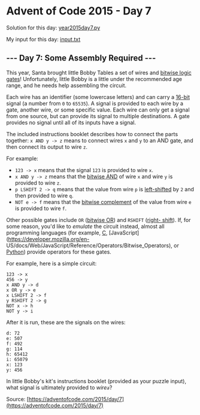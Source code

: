 # Advent of Code 2015 - Day 7

Solution for this day: [year2015day7.py](year2015day7.py)

My input for this day: [input.txt](input.txt)

## \--- Day 7: Some Assembly Required ---

This year, Santa brought little Bobby Tables a set of wires and [bitwise logic
gates](https://en.wikipedia.org/wiki/Bitwise_operation)! Unfortunately, little
Bobby is a little under the recommended age range, and he needs help
assembling the circuit.

Each wire has an identifier (some lowercase letters) and can carry a
[16-bit](https://en.wikipedia.org/wiki/16-bit) signal (a number from `0` to
`65535`). A signal is provided to each wire by a gate, another wire, or some
specific value. Each wire can only get a signal from one source, but can
provide its signal to multiple destinations. A gate provides no signal until
all of its inputs have a signal.

The included instructions booklet describes how to connect the parts together:
`x AND y -> z` means to connect wires `x` and `y` to an AND gate, and then
connect its output to wire `z`.

For example:

  * `123 -> x` means that the signal `123` is provided to wire `x`.
  * `x AND y -> z` means that the [bitwise AND](https://en.wikipedia.org/wiki/Bitwise_operation#AND) of wire `x` and wire `y` is provided to wire `z`.
  * `p LSHIFT 2 -> q` means that the value from wire `p` is [left-shifted](https://en.wikipedia.org/wiki/Logical_shift) by `2` and then provided to wire `q`.
  * `NOT e -> f` means that the [bitwise complement](https://en.wikipedia.org/wiki/Bitwise_operation#NOT) of the value from wire `e` is provided to wire `f`.

Other possible gates include `OR` ([bitwise
OR](https://en.wikipedia.org/wiki/Bitwise_operation#OR)) and `RSHIFT` ([right-
shift](https://en.wikipedia.org/wiki/Logical_shift)). If, for some reason,
you'd like to _emulate_ the circuit instead, almost all programming languages
(for example, [C](https://en.wikipedia.org/wiki/Bitwise_operations_in_C),
[JavaScript](https://developer.mozilla.org/en-
US/docs/Web/JavaScript/Reference/Operators/Bitwise_Operators), or
[Python](https://wiki.python.org/moin/BitwiseOperators)) provide operators for
these gates.

For example, here is a simple circuit:

    
    
    123 -> x
    456 -> y
    x AND y -> d
    x OR y -> e
    x LSHIFT 2 -> f
    y RSHIFT 2 -> g
    NOT x -> h
    NOT y -> i
    

After it is run, these are the signals on the wires:

    
    
    d: 72
    e: 507
    f: 492
    g: 114
    h: 65412
    i: 65079
    x: 123
    y: 456
    

In little Bobby's kit's instructions booklet (provided as your puzzle input),
what signal is ultimately provided to _wire`a`_?



Source: [https://adventofcode.com/2015/day/7](https://adventofcode.com/2015/day/7)
